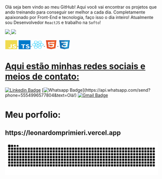 Olá seja bem vindo ao meu GitHub! 
Aqui você vai encontrar os projetos que ando treinando para conseguir ser melhor a cada dia.
Completamente apaixonado por Front-End e tecnologia, faço isso o dia inteiro! 
Atualmente sou Desenvolvedor `ReactJS` e trabalho na `Softo`! 

 <div>
  <a href="https://github.com/leonardoprimieri">
  <img height="180em" src="https://github-readme-stats.vercel.app/api?username=leonardoprimieri&show_icons=true&theme=tokyonight&include_all_commits=true&count_private=true"/>
  <img height="180em" src="https://github-readme-stats.vercel.app/api/top-langs/?username=leonardoprimieri&layout=compact&langs_count=7&theme=tokyonight"/>
</div>
<div style="display: inline_block"><br>
  <img align="center" alt="Leo-Js" height="30" width="40" src="https://raw.githubusercontent.com/devicons/devicon/master/icons/javascript/javascript-plain.svg">
  <img align="center" alt="Leo-Ts" height="30" width="40" src="https://raw.githubusercontent.com/devicons/devicon/master/icons/typescript/typescript-plain.svg">
  <img align="center" alt="Leo-React" height="30" width="40" src="https://raw.githubusercontent.com/devicons/devicon/master/icons/react/react-original.svg">
  <img align="center" alt="Leo-HTML" height="30" width="40" src="https://raw.githubusercontent.com/devicons/devicon/master/icons/html5/html5-original.svg">
  <img align="center" alt="Leo-CSS" height="30" width="40" src="https://raw.githubusercontent.com/devicons/devicon/master/icons/css3/css3-original.svg">
</div>

 ## 
 
# Aqui estão minhas redes sociais e meios de contato: 

 <div> 
 
[![Linkedin Badge](https://img.shields.io/badge/-LinkedIn-blue?style=flat-square&logo=Linkedin&logoColor=white&link=https://www.linkedin.com/in/leonardo-merlo-primieri-534211197/)](https://www.linkedin.com/in/leonardo-merlo-primieri-534211197/)
[![Whatsapp Badge](https://img.shields.io/badge/-Whatsapp-4CA143?style=flat-square&labelColor=4CA143&logo=whatsapp&logoColor=white&link=https://api.whatsapp.com/send?phone=5554996577804&text=Olá!)](https://api.whatsapp.com/send?phone=5554996577804&text=Olá!)
[![Gmail Badge](https://img.shields.io/badge/-Gmail-c14438?style=flat-square&logo=Gmail&logoColor=white&link=mailto:leo.primieri@gmail.com)](mailto:leo.primieri@gmail.com)
<br>
  <h1>Meu porfolio:</h1> <h2>https://leonardomprimieri.vercel.app</h2>
 
  ![Snake animation](https://github.com/leonardoprimieri/leonardoprimieri/blob/output/github-contribution-grid-snake.svg)
 
</div>
 






